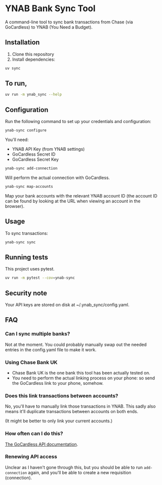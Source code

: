 # YNAB Bank Sync Tool

A command-line tool to sync bank transactions from Chase (via GoCardless) to YNAB (You Need a Budget).

## Installation

1. Clone this repository
2. Install dependencies:

```bash
uv sync
```

## To run,
```bash
uv run -m ynab_sync --help
```

## Configuration

Run the following command to set up your credentials and configuration:

```bash
ynab-sync configure
```

You'll need:
- YNAB API Key (from YNAB settings)
- GoCardless Secret ID
- GoCardless Secret Key

```bash
ynab-sync add-connection
```
Will perform the actual connection with GoCardless.

```bash
ynab-sync map-accounts
```

Map your bank accounts with the relevant YNAB account ID (the account ID can be found by looking at the URL when viewing an account in the browser).

## Usage

To sync transactions:

```bash
ynab-sync sync
```

## Running tests
This project uses pytest.
```bash
uv run -m pytest --cov=ynab-sync
```

## Security note
Your API keys are stored on disk at  ~/.ynab_sync/config.yaml.

## FAQ
### Can I sync multiple banks?
Not at the moment. You could probably manually swap out the needed entries in the config.yaml file to make it work.

### Using Chase Bank UK
- Chase Bank UK is the one bank this tool has been actually tested on.
- You need to perform the actual linking process on your phone: so send the GoCardless link to your phone, somehow.

### Does this link transactions between accounts?
No, you'll have to manually link those transactions in YNAB. This sadly also means it'll duplicate transactions between accounts on both ends.

(It might be better to only link your current accounts.)

### How often can I do this?
[The GoCardless API documentation](https://bankaccountdata.zendesk.com/hc/en-gb/articles/11528933493916-Bank-Account-Data-API-Usage-how-is-your-usage-number-calculated).


### Renewing API access
Unclear as I haven't gone through this, but you should be able to run `add-connection` again, and you'll be able to create a new requisition (connection).

